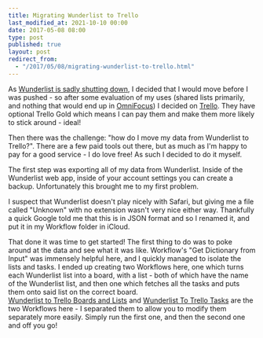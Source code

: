 ```yaml
---
title: Migrating Wunderlist to Trello
last_modified_at: 2021-10-10 00:00
date: 2017-05-08 08:00
type: post
published: true
layout: post
redirect_from:
  - "/2017/05/08/migrating-wunderlist-to-trello.html"
---
```

As <a href="https://techcrunch.com/2017/04/19/microsoft-to-shut-down-wunderlist-in-favor-of-its-new-app-to-do/">Wunderlist is sadly shutting down</a>, I decided that I would move before I was pushed - so after some evaluation of my uses (shared lists primarily, and nothing that would end up in <a href="http://www.rosemaryorchard.com/blog/tag:omnifocus">OmniFocus</a>) I decided on <a href="https://trello.com/roseorchard/recommend">Trello</a>. They have optional Trello Gold which means I can pay them and make them more likely to stick around - ideal!  

<!--more-->

Then there was the challenge: "how do I move my data from Wunderlist to Trello?". There are a few paid tools out there, but as much as I'm happy to pay for a good service - I do love free! As such I decided to do it myself.  

The first step was exporting all of my data from Wunderlist. Inside of the Wunderlist web app, inside of your account settings you can create a backup. Unfortunately this brought me to my first problem.  

I suspect that Wunderlist doesn't play nicely with Safari, but giving me a file called "Unknown" with no extension wasn't very nice either way. Thankfully a quick Google told me that this is in JSON format and so I renamed it, and put it in my Workflow folder in iCloud.  

That done it was time to get started! The first thing to do was to poke around at the data and see what it was like. Workflow's "Get Dictionary from Input" was immensely helpful here, and I quickly managed to isolate the lists and tasks. I ended up creating two Workflows here, one which turns each Wunderlist list into a board, with a list - both of which have the name of the Wunderlist list, and then one which fetches all the tasks and puts them onto said list on the correct board.  
<a href="https://workflow.is/workflows/f1f2ce60833b4f8597d39c6a9e72b321">Wunderlist to Trello Boards and Lists</a> and <a href="https://workflow.is/workflows/e37a39a91c194782bbe56a5519d621ac">Wunderlist To Trello Tasks</a> are the two Workflows here - I separated them to allow you to modify them separately more easily. Simply run the first one, and then the second one and off you go!  
